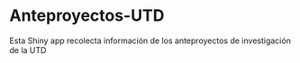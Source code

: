 # Anteproyectos-UTD
Esta Shiny app recolecta información de los anteproyectos de investigación de la UTD 
